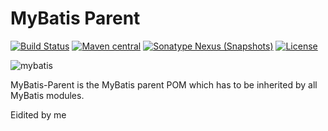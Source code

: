 MyBatis Parent
==============

[![Build Status](https://travis-ci.org/mybatis/parent.svg?branch=master)](https://travis-ci.org/mybatis/parent)
[![Maven central](https://maven-badges.herokuapp.com/maven-central/org.mybatis/mybatis-parent/badge.svg)](https://maven-badges.herokuapp.com/maven-central/org.mybatis/mybatis-parent)
[![Sonatype Nexus (Snapshots)](https://img.shields.io/nexus/s/https/oss.sonatype.org/org.mybatis/mybatis-parent.svg)](https://oss.sonatype.org/content/repositories/snapshots/org/mybatis/mybatis-parent/)
[![License](https://img.shields.io/:license-apache-brightgreen.svg)](https://www.apache.org/licenses/LICENSE-2.0.html)

![mybatis](http://www.mybatis.org/images/mybatis-logo.png)

MyBatis-Parent is the MyBatis parent POM which has to be inherited by all MyBatis modules.


Eidited by me
